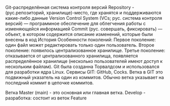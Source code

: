 
Git-распределённая система контроля версий
Repository - (рус.репозиторий, хранилище)-место, где хранятся и поддерживаются какие-либо данные
Version Control System (VCs; pус. система контроля версий) — программное обеспечение для облегчения работы с изменяющейся информацией
Commit (рус. совершать, фиксировать) — объект, в котором содержится описание изменений, которые были внесены в код
История 
Особенности поколений:
Первое поколение: один файл может редактировать только один пользователь.
Второе поколение: появилось централизованное хранилище.
Третье поколение: отказывается от централизованного хранилища, появляется распределённое хранилище (несколько пользователей имеют доступ к нескольким файлам).
Git была созданна Торвалдсом и использовался для разработки ядра Linux.
Сервисы GIT: GitHub, Cocks.
Ветка в GIT это подвижный указатель на один из коммитов. Обычно ветка указывает на последний коммит в цепочке коммитов.

Ветка Master (main) - это основная или главная ветка.
Develop - разработка: состоит из веток Feature
